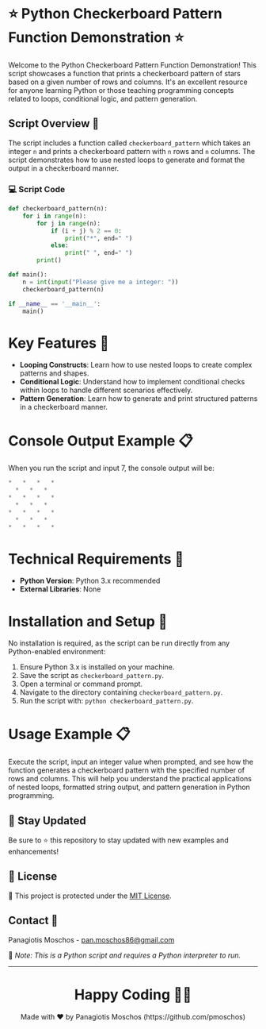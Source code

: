 # ⭐ Python Checkerboard Pattern Function Demonstration ⭐

Welcome to the Python Checkerboard Pattern Function Demonstration! This script showcases a function that prints a checkerboard pattern of stars based on a given number of rows and columns. It's an excellent resource for anyone learning Python or those teaching programming concepts related to loops, conditional logic, and pattern generation.

## Script Overview 📘

The script includes a function called `checkerboard_pattern` which takes an integer `n` and prints a checkerboard pattern with `n` rows and `n` columns. The script demonstrates how to use nested loops to generate and format the output in a checkerboard manner.

### :computer: Script Code

```python
def checkerboard_pattern(n):
    for i in range(n):
        for j in range(n):
            if (i + j) % 2 == 0:
                print("*", end=" ")
            else:
                print(" ", end=" ")
        print()

def main():
    n = int(input("Please give me a integer: "))
    checkerboard_pattern(n)

if __name__ == '__main__':
    main()
```

# Key Features 🌟
- **Looping Constructs**: Learn how to use nested loops to create complex patterns and shapes.
- **Conditional Logic**: Understand how to implement conditional checks within loops to handle different scenarios effectively.
- **Pattern Generation**: Learn how to generate and print structured patterns in a checkerboard manner.

# Console Output Example 📋
When you run the script and input 7, the console output will be:

```python
*   *   *   *  
  *   *   *   
*   *   *   *  
  *   *   *   
*   *   *   *  
  *   *   *   
*   *   *   *
```

# Technical Requirements 🔧
- **Python Version**: Python 3.x recommended
- **External Libraries**: None

# Installation and Setup 🚀
No installation is required, as the script can be run directly from any Python-enabled environment:

1. Ensure Python 3.x is installed on your machine.
2. Save the script as `checkerboard_pattern.py`.
3. Open a terminal or command prompt.
4. Navigate to the directory containing `checkerboard_pattern.py`.
5. Run the script with: `python checkerboard_pattern.py`.

# Usage Example 📋
Execute the script, input an integer value when prompted, and see how the function generates a checkerboard pattern with the specified number of rows and columns. This will help you understand the practical applications of nested loops, formatted string output, and pattern generation in Python programming.

## 📢 Stay Updated

Be sure to ⭐ this repository to stay updated with new examples and enhancements!

## 📄 License
🔐 This project is protected under the [MIT License](https://mit-license.org/).


## Contact 📧
Panagiotis Moschos - pan.moschos86@gmail.com

🔗 *Note: This is a Python script and requires a Python interpreter to run.*

---
<h1 align=center>Happy Coding 👨‍💻 </h1>

<p align="center">
  Made with ❤️ by Panagiotis Moschos (https://github.com/pmoschos)
</p>